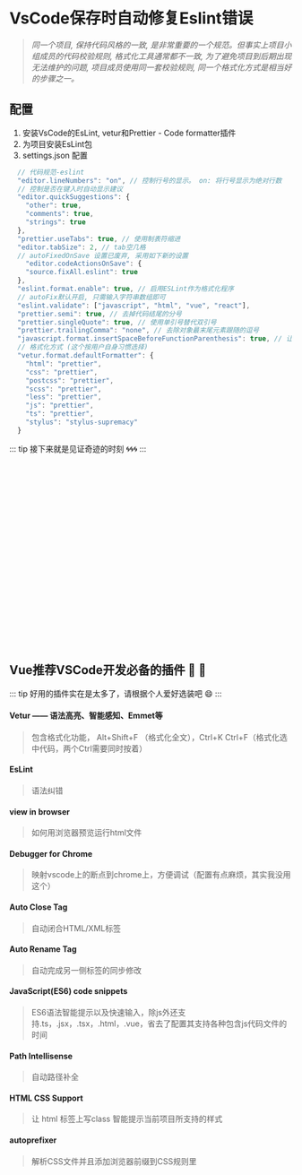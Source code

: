 
# VsCode保存时自动修复Eslint错误

> *同一个项目, 保持代码风格的一致, 是非常重要的一个规范。但事实上项目小组成员的代码校验规则, 格式化工具通常都不一致, 为了避免项目到后期出现无法维护的问题, 项目成员使用同一套校验规则, 同一个格式化方式是相当好的步骤之一。*

## 配置
1. 安装VsCode的EsLint, vetur和Prettier - Code formatter插件
2. 为项目安装EsLint包
4. settings.json 配置

```js
  // 代码规范-eslint
  "editor.lineNumbers": "on", // 控制行号的显示。 on: 将行号显示为绝对行数
  // 控制是否在键入时自动显示建议
  "editor.quickSuggestions": { 
    "other": true,
    "comments": true,
    "strings": true
  },
  "prettier.useTabs": true, // 使用制表符缩进
  "editor.tabSize": 2, // tab空几格
  // autoFixedOnSave 设置已废弃, 采用如下新的设置
	"editor.codeActionsOnSave": {
    "source.fixAll.eslint": true
  },
  "eslint.format.enable": true, // 启用ESLint作为格式化程序
  // autoFix默认开启, 只需输入字符串数组即可
  "eslint.validate": ["javascript", "html", "vue", "react"],
  "prettier.semi": true, // 去掉代码结尾的分号
  "prettier.singleQuote": true, // 使用单引号替代双引号
  "prettier.trailingComma": "none", // 去除对象最末尾元素跟随的逗号
  "javascript.format.insertSpaceBeforeFunctionParenthesis": true, // 让函数(名)和后面的括号之间加个空格
  // 格式化方式 (这个按用户自身习惯选择)
  "vetur.format.defaultFormatter": {  
    "html": "prettier",
    "css": "prettier",
    "postcss": "prettier",
    "scss": "prettier",
    "less": "prettier",
    "js": "prettier",
    "ts": "prettier",
    "stylus": "stylus-supremacy"
  }
```
::: tip
接下来就是见证奇迹的时刻 :cyclone::cyclone::cyclone:
:::
<br />
<br />
<br />
<br />
<br />
<br />
<br />
<br />
<br />
<br />
<br />
<br />
<br />
<br />
<br />
<br />
<br />
<br />
<br />
<br />
<br />

## Vue推荐VSCode开发必备的插件 :tada: :100:

::: tip
好用的插件实在是太多了，请根据个人爱好选装吧 :smile:
:::

#### Vetur —— 语法高亮、智能感知、Emmet等
> 包含格式化功能， Alt+Shift+F （格式化全文），Ctrl+K Ctrl+F（格式化选中代码，两个Ctrl需要同时按着）

#### EsLint
> 语法纠错

#### view in browser
> 如何用浏览器预览运行html文件

#### Debugger for Chrome
> 映射vscode上的断点到chrome上，方便调试（配置有点麻烦，其实我没用这个）

#### Auto Close Tag
> 自动闭合HTML/XML标签

#### Auto Rename Tag
> 自动完成另一侧标签的同步修改

#### JavaScript(ES6) code snippets
> ES6语法智能提示以及快速输入，除js外还支持.ts，.jsx，.tsx，.html，.vue，省去了配置其支持各种包含js代码文件的时间

#### Path Intellisense
> 自动路径补全

#### HTML CSS Support
> 让 html 标签上写class 智能提示当前项目所支持的样式

#### autoprefixer
> 解析CSS文件并且添加浏览器前缀到CSS规则里